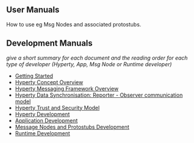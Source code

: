 ## User Manuals

How to use eg Msg Nodes and associated protostubs.

Development Manuals
-------------------

*give a short summary for each document and the reading order for each type of developer (Hyperty, App, Msg Node or Runtime developer)*

-	[Getting Started](start.md)
-	[Hyperty Concept Overview](hyperty.md)
-	[Hyperty Messaging Framework Overview](hyperty-messaging-framework.md)
-	[Hyperty Data Synchronisation: Reporter - Observer communication model](p2p-data-sync.md)
-	[Hyperty Trust and Security Model](hyperty-trust.md)
-	[Hyperty Development](development-of-hyperties.md)
-	[Application Development](development-of-apps.md)
-	[Message Nodes and Protostubs Development](development-of-protostubs-and-msg-nodes.md)
-	[Runtime Development](development-of-runtime.md)
